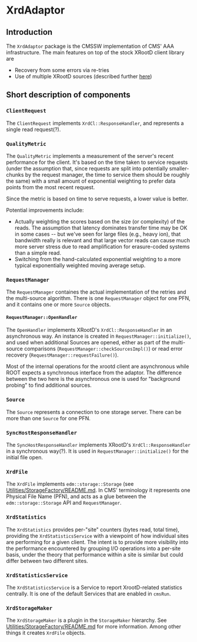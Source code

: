 # XrdAdaptor

## Introduction

The `XrdAdaptor` package is the CMSSW implementation of CMS' AAA infrastructure. The main features on top of the stock XRootD client library are
* Recovery from some errors via re-tries
* Use of multiple XRootD sources (described further [here](doc/multisource_algorithm_design.md))

## Short description of components

### `ClientRequest`

The `ClientRequest` implements `XrdCl::ResponseHandler`, and represents a single read request(?).

### `QualityMetric`

The `QualityMetric` implements a measurement of the server's recent performance for the client. It's based on the time taken to service requests (under the assumption that, since requests are split into potentially smaller-chunks by the request manager, the time to service them should be roughly the same) with a small amount of exponential weighting to prefer data points from the most recent request.

Since the metric is based on time to serve requests, a lower value is better.

Potential improvements include:
* Actually weighting the scores based on the size (or complexity) of the reads. The assumption that latency dominates transfer time may be OK in some cases -- but we've seen for large files (e.g., heavy ion), that bandwidth really is relevant and that large vector reads can cause much more server stress due to read amplification for erasure-coded systems than a simple read.
* Switching from the hand-calculated exponential weighting to a more typical exponentially weighted moving average setup.


### `RequestManager`

The `RequestManager` containes the actual implementation of the retries and the multi-source algorithm. There is one `RequestManager` object for one PFN, and it contains one or more `Source` objects.

#### `RequestManager::OpenHandler`

The `OpenHandler` implements XRootD's `XrdCl::ResponseHandler` in an asynchronous way. An instance is created in `RequestManager::initialize()`, and used when additional Sources are opened, either as part of the multi-source comparisons (`RequestManager::checkSourcesImpl()`) or read error recovery (`RequestManager::requestFailure()`).

Most of the internal operations for the xrootd client are asynchronous while ROOT expects a synchronous interface from the adaptor. The difference between the two here is the asynchronous one is used for "background probing" to find additional sources.

### `Source`

The `Source` represents a connection to one storage server. There can be more than one `Source` for one PFN. 

### `SyncHostResponseHandler`

The `SyncHostResponseHandler` implements XRootD's `XrdCl::ResponseHandler` in a synchronous way(?). It is used in `RequestManager::initialize()` for the initial file open.

### `XrdFile`

The `XrdFile` implements `edm::storage::Storage` (see [Utilities/StorageFactory/README.md](../../Utilities/StorageFactory/README.md). In CMS' terminology it represents one Physical File Name (PFN), and acts as a glue between the `edm::storage::Storage` API and `RequestManager`.

### `XrdStatistics`

The `XrdStatistics` provides per-"site" counters (bytes read, total time), providing the `XrdStatisticsService` with a viewpoint of how individual sites are performing for a given client. The intent is to provide more visibility into the performance encountered by grouping I/O operations into a per-site basis, under the theory that performance within a site is similar but could differ between two different sites.

### `XrdStatisticsService`

The `XrdStatisticsService` is a Service to report XrootD-related statistics centrally. It is one of the default Services that are enabled in `cmsRun`.

### `XrdStorageMaker`

The `XrdStorageMaker` is a plugin in the `StorageMaker` hierarchy. See [Utilities/StorageFactory/README.md](../../Utilities/StorageFactory/README.md) for more information. Among other things it creates `XrdFile` objects.
